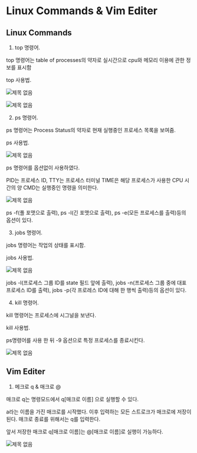 # Linux Commands & Vim Editer

## Linux Commands

1. top 명령어.

top 명령어는 table of processes의 약자로 실시간으로 cpu와 메모리 이용에 관한 정보를 표시함

top 사용법. 

![제목 없음](https://user-images.githubusercontent.com/106595997/171172627-b4e46c91-6e9d-4f4f-8ecb-d8110c69c459.png)

![제목 없음](https://user-images.githubusercontent.com/106595997/171171303-45788c47-bf21-4b13-881d-822d32ec22f6.png)


2. ps 명령어.

ps 명령어는 Process Status의 약자로 현재 실행중인 프로세스 목록을 보여줌.

ps 사용법.

![제목 없음](https://user-images.githubusercontent.com/106595997/171174081-d8ad6051-c8d5-4014-9283-0c2a37dbbdc4.png)

ps 명령어를 옵션없이 사용하였다.

PID는 프로세스 ID, TTY는 프로세스 터미널 TIME은 해당 프로세스가 사용한 CPU 시간의 양 CMD는 실행중인 명령을 의미한다.

![제목 없음](https://user-images.githubusercontent.com/106595997/171174505-5fb0958f-ff32-46c5-9fe7-ee34cb296fe2.png)

ps -f(풀 포맷으로 출력), ps -l(긴 포맷으로 출력), ps -e(모든 프로세스를 출력)등의 옵션이 있다.



3. jobs 명령어.

jobs 명령어는 작업의 상태를 표시함.

jobs 사용법.

![제목 없음](https://user-images.githubusercontent.com/106595997/171177902-2673967b-92ae-49ae-958f-2fc9ee52c9c0.png)

jobs -l(프로세스 그룹 ID를 state 필드 앞에 출력), jobs -n(프로세스 그룹 중에 대표 프로세스 ID를 출력), jobs -p(각 프로레스 ID에 대해 한 행씩 출력)등의 옵션이 있다.

4. kill 명령어.

kill 명령어는 프로세스에 시그널을 보낸다.

kill 사용법.

ps명령어를 사용 한 뒤 -9 옵션으로 특정 프로세스를 종료시킨다.

![제목 없음](https://user-images.githubusercontent.com/106595997/171179103-196dcaa4-363b-4729-b087-85e274b17bd6.png)


## Vim Editer

1. 메크로 q & 매크로 @

매크로 q는 명령모드에서 q[매크로 이름] 으로 실행할 수 있다.

a라는 이름을 가진 매크로를 시작했다.
이후 입력하는 모든 스트로크가 매크로에 저장이 된다.
매크로 종료를 위해서는 q를 입력한다.

앞서 저장한 매크로 q[매크로 이름]는 @[매크로 이름]로 실행이 가능하다.

![제목 없음](https://user-images.githubusercontent.com/106595997/171182715-ca6769a0-fcba-4e8d-9e1f-e2de2c0648c1.png)
























